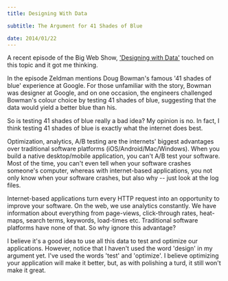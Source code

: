 ```yaml
---
title: Designing With Data

subtitle: The Argument for 41 Shades of Blue

date: 2014/01/22
---
```


A recent episode of the Big Web Show, ['Designing with Data'](http://www.muleradio.net/thebigwebshow/108/)  touched on this topic and it got me thinking. 

In the episode Zeldman mentions Doug Bowman's famous  '41 shades of blue' experience at Google. For those unfamiliar with the story, Bowman was designer at Google, and on one occasion, the engineers challenged Bowman's colour choice by testing 41 shades of blue, suggesting that the data would yield a better blue than his.

So is testing 41 shades of blue really a bad idea? My opinion is no. In fact, I think testing 41 shades of blue is exactly what the internet does best. 

Optimization, analytics, A/B testing are the internets' biggest advantages over traditional software platforms (iOS/Android/Mac/Windows). When you build a native desktop/mobile application, you can't A/B test your software. Most of the time, you can't even tell when your software crashes someone's computer, whereas with internet-based applications, you not only know when your software crashes, but also why -- just look at the log files. 

Internet-based applications turn every HTTP request into an opportunity to improve your software. On the web, we use analytics constantly. We have information about everything from page-views, click-through rates, heat-maps, search terms, keywords, load-times etc. Traditional software platforms have none of that. So why ignore this advantage? 

I believe it's a good idea to use all this data to test and optimize our applications. However, notice that I haven't used the word 'design' in my argument yet. I've used the words 'test' and 'optimize'. I believe optimizing your application will make it better, but, as with polishing a turd, it still won't make it great. 